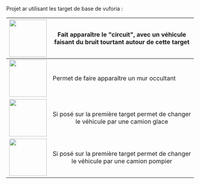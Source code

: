 Projet ar utilisant les target de base de vuforia : 



| <img width=100 src="https://github.com/LaGerbe-Bohu/Benjamin_Gerbe_5RVJV_CC/assets/10485864/f73fce92-2853-4250-b919-c111f5bd1065">| Fait apparaître le "circuit", avec un véhicule<br> faisant du bruit tourtant autour de cette target  |
| --- | --- |
| <img width=100    src="https://github.com/LaGerbe-Bohu/Benjamin_Gerbe_5RVJV_CC/assets/10485864/fbc2550a-ca21-4c77-b577-0596fa4da461](https://github.com/LaGerbe-Bohu/Benjamin_Gerbe_5RVJV_CC/assets/10485864/a47a8324-770e-44b3-b986-b1ec465ee976)">| Permet de faire apparaître un mur occultant|
| <img width=100    src="https://github.com/LaGerbe-Bohu/Benjamin_Gerbe_5RVJV_CC/assets/10485864/88d6da23-5acd-4fae-8876-cf10598739d9">| <div style="text-align: center"> Si posé sur la première target permet de changer <br>le véhicule par une camion glace </div> |
| <img width=100    src="https://github.com/LaGerbe-Bohu/Benjamin_Gerbe_5RVJV_CC/assets/10485864/28db3ecc-7194-47df-9ed6-26027577fe5c">|<div style="text-align: center"> Si posé sur la première target permet de changer <br>le véhicule par une camion pompier </div>  |




